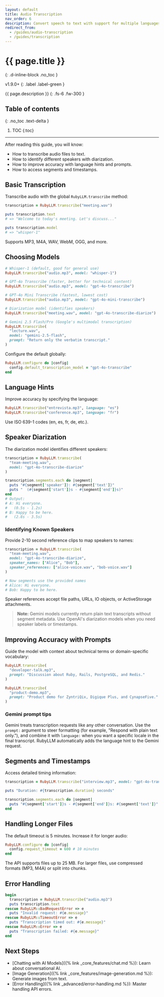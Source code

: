 ```yaml
---
layout: default
title: Audio Transcription
nav_order: 6
description: Convert speech to text with support for multiple languages and speaker diarization
redirect_from:
  - /guides/audio-transcription
  - /guides/transcription
---
```


# {{ page.title }}
{: .d-inline-block .no_toc }

v1.9.0+
{: .label .label-green }

{{ page.description }}
{: .fs-6 .fw-300 }

## Table of contents
{: .no_toc .text-delta }

1. TOC
{:toc}

---

After reading this guide, you will know:

*   How to transcribe audio files to text.
*   How to identify different speakers with diarization.
*   How to improve accuracy with language hints and prompts.
*   How to access segments and timestamps.

## Basic Transcription

Transcribe audio with the global `RubyLLM.transcribe` method:

```ruby
transcription = RubyLLM.transcribe("meeting.wav")

puts transcription.text
# => "Welcome to today's meeting. Let's discuss..."

puts transcription.model
# => "whisper-1"
```

Supports MP3, M4A, WAV, WebM, OGG, and more.

## Choosing Models

```ruby
# Whisper-1 (default, good for general use)
RubyLLM.transcribe("audio.mp3", model: "whisper-1")

# GPT-4o Transcribe (faster, better for technical content)
RubyLLM.transcribe("audio.mp3", model: "gpt-4o-transcribe")

# GPT-4o Mini Transcribe (fastest, lowest cost)
RubyLLM.transcribe("audio.mp3", model: "gpt-4o-mini-transcribe")

# Diarization model (identifies speakers)
RubyLLM.transcribe("meeting.wav", model: "gpt-4o-transcribe-diarize")

# Gemini 2.5 Flash/Pro (Google's multimodal transcription)
RubyLLM.transcribe(
  "lecture.wav",
  model: "gemini-2.5-flash",
  prompt: "Return only the verbatim transcript."
)
```

Configure the default globally:

```ruby
RubyLLM.configure do |config|
  config.default_transcription_model = "gpt-4o-transcribe"
end
```

## Language Hints

Improve accuracy by specifying the language:

```ruby
RubyLLM.transcribe("entrevista.mp3", language: "es")
RubyLLM.transcribe("conference.mp3", language: "fr")
```

Use ISO 639-1 codes (en, es, fr, de, etc.).

## Speaker Diarization

The diarization model identifies different speakers:

```ruby
transcription = RubyLLM.transcribe(
  "team-meeting.wav",
  model: "gpt-4o-transcribe-diarize"
)

transcription.segments.each do |segment|
  puts "#{segment['speaker']}: #{segment['text']}"
  puts "  (#{segment['start']}s - #{segment['end']}s)"
end
# Output:
# A: Hi everyone.
#   (0.5s - 1.2s)
# B: Happy to be here.
#   (2.8s - 3.5s)
```

### Identifying Known Speakers

Provide 2-10 second reference clips to map speakers to names:

```ruby
transcription = RubyLLM.transcribe(
  "team-meeting.wav",
  model: "gpt-4o-transcribe-diarize",
  speaker_names: ["Alice", "Bob"],
  speaker_references: ["alice-voice.wav", "bob-voice.wav"]
)

# Now segments use the provided names
# Alice: Hi everyone.
# Bob: Happy to be here.
```

Speaker references accept file paths, URLs, IO objects, or ActiveStorage attachments.

> **Note:** Gemini models currently return plain text transcripts without segment metadata. Use OpenAI's diarization models when you need speaker labels or timestamps.

## Improving Accuracy with Prompts

Guide the model with context about technical terms or domain-specific vocabulary:

```ruby
RubyLLM.transcribe(
  "developer-talk.mp3",
  prompt: "Discussion about Ruby, Rails, PostgreSQL, and Redis."
)

RubyLLM.transcribe(
  "product-demo.mp3",
  prompt: "Product demo for ZyntriQix, Digique Plus, and CynapseFive."
)
```

### Gemini prompt tips

Gemini treats transcription requests like any other conversation. Use the `prompt:` argument to steer formatting (for example, "Respond with plain text only."), and combine it with `language:` when you want a specific locale in the final transcript. RubyLLM automatically adds the language hint to the Gemini request.

## Segments and Timestamps

Access detailed timing information:

```ruby
transcription = RubyLLM.transcribe("interview.mp3", model: "gpt-4o-transcribe")

puts "Duration: #{transcription.duration} seconds"

transcription.segments.each do |segment|
  puts "#{segment['start']}s - #{segment['end']}s: #{segment['text']}"
end
```

## Handling Longer Files

The default timeout is 5 minutes. Increase it for longer audio:

```ruby
RubyLLM.configure do |config|
  config.request_timeout = 600 # 10 minutes
end
```

The API supports files up to 25 MB. For larger files, use compressed formats (MP3, M4A) or split into chunks.

## Error Handling

```ruby
begin
  transcription = RubyLLM.transcribe("audio.mp3")
  puts transcription.text
rescue RubyLLM::BadRequestError => e
  puts "Invalid request: #{e.message}"
rescue RubyLLM::TimeoutError => e
  puts "Transcription timed out: #{e.message}"
rescue RubyLLM::Error => e
  puts "Transcription failed: #{e.message}"
end
```

## Next Steps

*   [Chatting with AI Models]({% link _core_features/chat.md %}): Learn about conversational AI.
*   [Image Generation]({% link _core_features/image-generation.md %}): Generate images from text.
*   [Error Handling]({% link _advanced/error-handling.md %}): Master handling API errors.
